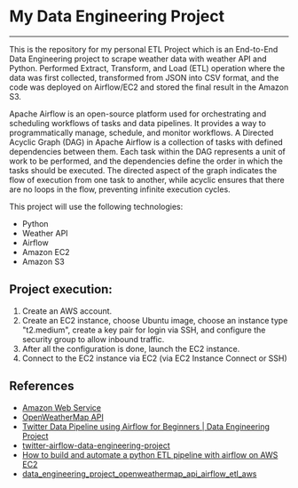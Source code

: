 # My Data Engineering Project
---
This is the repository for my personal ETL Project which is an End-to-End Data Engineering project to scrape weather data with weather API and Python. Performed Extract, Transform, and Load (ETL) operation where the data was first collected, transformed from JSON into CSV format, and the code was deployed on Airflow/EC2 and stored the final result in the Amazon S3.

Apache Airflow is an open-source platform used for orchestrating and scheduling workflows of tasks and data pipelines. It provides a way to programmatically manage, schedule, and monitor workflows. A Directed Acyclic Graph (DAG) in Apache Airflow is a collection of tasks with defined dependencies between them. Each task within the DAG represents a unit of work to be performed, and the dependencies define the order in which the tasks should be executed. The directed aspect of the graph indicates the flow of execution from one task to another, while acyclic ensures that there are no loops in the flow, preventing infinite execution cycles.

This project will use the following technologies:
- Python
- Weather API
- Airflow
- Amazon EC2
- Amazon S3

## Project execution:
1. Create an AWS account.
2. Create an EC2 instance, choose Ubuntu image, choose an instance type "t2.medium", create a key pair for login via SSH, and configure the security group to allow inbound traffic.
3. After all the configuration is done, launch the EC2 instance.
4. Connect to the EC2 instance via EC2 (via EC2 Instance Connect or SSH)

## References
* [Amazon Web Service](https://aws.amazon.com)
* [OpenWeatherMap API](https://openweathermap.org/api)
* [Twitter Data Pipeline using Airflow for Beginners | Data Engineering Project](https://youtu.be/q8q3OFFfY6c?si=GW8joWF8WDc0vRY-)
* [twitter-airflow-data-engineering-project](https://github.com/darshilparmar/twitter-airflow-data-engineering-project)
* [How to build and automate a python ETL pipeline with airflow on AWS EC2](https://youtu.be/uhQ54Dgp6To?si=lagZrfgKqbNbrTrJ)
* [data_engineering_project_openweathermap_api_airflow_etl_aws](https://github.com/YemiOla/data_engineering_project_openweathermap_api_airflow_etl_aws)
